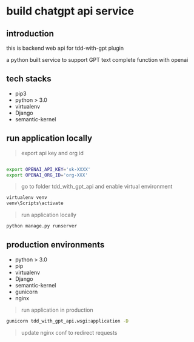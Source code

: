 # build chatgpt api service

## introduction

this is backend web api for tdd-with-gpt plugin

a python built service to support GPT text complete function with openai


## tech stacks

* pip3
* python > 3.0
* virtualenv
* Django
* semantic-kernel

## run application locally

> export api key and org id

```sh

export OPENAI_API_KEY='sk-XXXX'
export OPENAI_ORG_ID='org-XXX'

```

> go to folder tdd_with_gpt_api and enable virtual environment

```sh
virtualenv venv
venv\Scripts\activate
```

> run application locally

```sh
python manage.py runserver
```


## production environments

* python > 3.0
* pip
* virtualenv
* Django
* semantic-kernel
* gunicorn
* nginx

> run application in production

```sh
gunicorn tdd_with_gpt_api.wsgi:application -D
```

> update nginx conf to redirect requests




